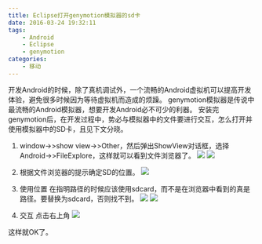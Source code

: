 ```yaml
---
title: Eclipse打开genymotion模拟器的sd卡
date: 2016-03-24 19:32:11
tags:
    - Android
    - Eclipse
    - genymotion
categories:
    - 移动
---
```

开发Android的时候，除了真机调试外，一个流畅的Android虚拟机可以提高开发体验，避免很多时候因为等待虚拟机而造成的烦躁。
genymotion模拟器是传说中最流畅的Android模拟器，想要开发Android必不可少的利器。
安装完genymotion后，在开发过程中，势必与模拟器中的文件要进行交互，怎么打开并使用模拟器中的SD卡，且见下文分晓。
<!-- more -->
1. window->>show view->>Other，然后弹出ShowView对话框，选择Android->>FileExplore，这样就可以看到文件浏览器了。
![](http://7xrtyi.com1.z0.glb.clouddn.com/hexoBlog_img_Eclipse-1.png)
![](http://7xrtyi.com1.z0.glb.clouddn.com/hexoBlog_img_eclipse-2.png)

2. 根据文件浏览器的提示确定SD的位置。
![](http://7xrtyi.com1.z0.glb.clouddn.com/hexoBlog_img_eclipse-3.png)
3. 使用位置
在指明路径的时候应该使用sdcard，而不是在浏览器中看到的真是路径。要替换为sdcard，否则找不到。
![](http://7xrtyi.com1.z0.glb.clouddn.com/hexoBlog_img_eclipse-4.png)
![](http://7xrtyi.com1.z0.glb.clouddn.com/hexoBlog_img_eclipse-5.png)
4. 交互
点击右上角
![](http://7xrtyi.com1.z0.glb.clouddn.com/hexoBlog_img_eclipse-6.png)

这样就OK了。

